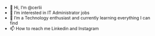 - 👋 Hi, I’m @cerlii
- 👀 I’m interested in IT Administrator jobs
- 🌱 I’m a Technology enthusiast and currently learning everything I can find
- 📫 How to reach me Linkedin and Instagram

<!---
cerlii/cerlii is a ✨ special ✨ repository because its `README.md` (this file) appears on your GitHub profile.
You can click the Preview link to take a look at your changes.
--->
